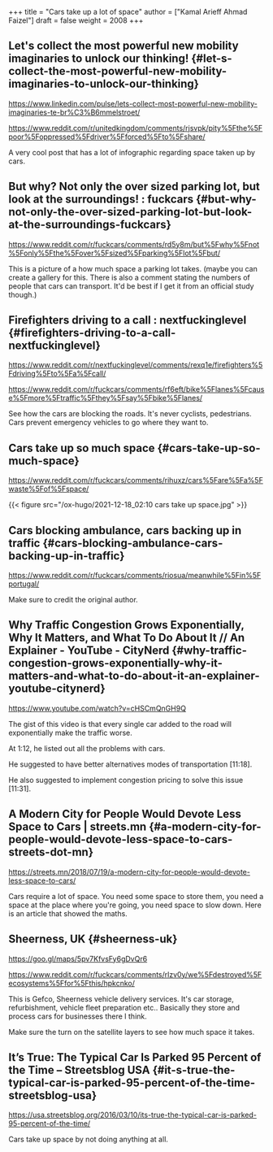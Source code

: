 +++
title = "Cars take up a lot of space"
author = ["Kamal Arieff Ahmad Faizel"]
draft = false
weight = 2008
+++

## Let's collect the most powerful new mobility imaginaries to unlock our thinking! {#let-s-collect-the-most-powerful-new-mobility-imaginaries-to-unlock-our-thinking}

<https://www.linkedin.com/pulse/lets-collect-most-powerful-new-mobility-imaginaries-te-br%C3%B6mmelstroet/>

<https://www.reddit.com/r/unitedkingdom/comments/rjsvpk/pity%5Fthe%5Fpoor%5Foppressed%5Fdriver%5Fforced%5Fto%5Fshare/>

A very cool post that has a lot of infographic regarding space taken up by cars.


## But why? Not only the over sized parking lot, but look at the surroundings! : fuckcars {#but-why-not-only-the-over-sized-parking-lot-but-look-at-the-surroundings-fuckcars}

<https://www.reddit.com/r/fuckcars/comments/rd5y8m/but%5Fwhy%5Fnot%5Fonly%5Fthe%5Fover%5Fsized%5Fparking%5Flot%5Fbut/>

This is a picture of a how much space a parking lot takes. (maybe you can create a gallery for this. There is also a comment stating the numbers of people that cars can transport. It'd be best if I get it from an official study though.)


## Firefighters driving to a call : nextfuckinglevel {#firefighters-driving-to-a-call-nextfuckinglevel}

<https://www.reddit.com/r/nextfuckinglevel/comments/rexq1e/firefighters%5Fdriving%5Fto%5Fa%5Fcall/>

<https://www.reddit.com/r/fuckcars/comments/rf6eft/bike%5Flanes%5Fcause%5Fmore%5Ftraffic%5Fthey%5Fsay%5Fbike%5Flanes/>

See how the cars are blocking the roads. It's never cyclists, pedestrians. Cars prevent emergency vehicles to go where they want to.


## Cars take up so much space {#cars-take-up-so-much-space}

<https://www.reddit.com/r/fuckcars/comments/rihuxz/cars%5Fare%5Fa%5Fwaste%5Fof%5Fspace/>

{{< figure src="/ox-hugo/2021-12-18_02:10 cars take up space.jpg" >}}


## Cars blocking ambulance, cars backing up in traffic {#cars-blocking-ambulance-cars-backing-up-in-traffic}

<https://www.reddit.com/r/fuckcars/comments/riosua/meanwhile%5Fin%5Fportugal/>

Make sure to credit the original author.


## Why Traffic Congestion Grows Exponentially, Why It Matters, and What To Do About It // An Explainer - YouTube - CityNerd {#why-traffic-congestion-grows-exponentially-why-it-matters-and-what-to-do-about-it-an-explainer-youtube-citynerd}

<https://www.youtube.com/watch?v=cHSCmQnGH9Q>

The gist of this video is that every single car added to the road will exponentially make the traffic worse.

At 1:12, he listed out all the problems with cars.

He suggested to have better alternatives modes of transportation [11:18].

He also suggested to implement congestion pricing to solve this issue [11:31].


## A Modern City for People Would Devote Less Space to Cars | streets.mn {#a-modern-city-for-people-would-devote-less-space-to-cars-streets-dot-mn}

<https://streets.mn/2018/07/19/a-modern-city-for-people-would-devote-less-space-to-cars/>

Cars require a lot of space. You need some space to store them, you need a space at the place where you're going, you need space to slow down. Here is an article that showed the maths.


## Sheerness, UK {#sheerness-uk}

<https://goo.gl/maps/5pv7KfvsFy6gDvQr6>

<https://www.reddit.com/r/fuckcars/comments/rlzv0y/we%5Fdestroyed%5Fecosystems%5Ffor%5Fthis/hpkcnko/>

This is Gefco, Sheerness vehicle delivery services. It's car storage, refurbishment, vehicle fleet preparation etc.. Basically they store and process cars for businesses there I think.

Make sure the turn on the satellite layers to see how much space it takes.


## It’s True: The Typical Car Is Parked 95 Percent of the Time – Streetsblog USA {#it-s-true-the-typical-car-is-parked-95-percent-of-the-time-streetsblog-usa}

<https://usa.streetsblog.org/2016/03/10/its-true-the-typical-car-is-parked-95-percent-of-the-time/>

Cars take up space by not doing anything at all.
